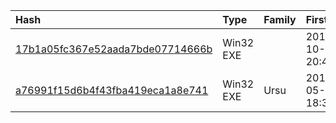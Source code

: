 |Hash|Type|Family|First_Seen|Name|
|:--|:--|:--|:--|:--|
|[17b1a05fc367e52aada7bde07714666b](https://www.virustotal.com/gui/file/17b1a05fc367e52aada7bde07714666b)|Win32 EXE||2019-10-04 20:40:21|17b1a05fc367e52aada7bde07714666b.virus|
|[a76991f15d6b4f43fba419eca1a8e741](https://www.virustotal.com/gui/file/a76991f15d6b4f43fba419eca1a8e741)|Win32 EXE|Ursu|2019-05-31 18:38:34|%PROGRAMDATA%\micapp\windows\<SAMPLE.EXE>|
